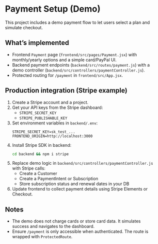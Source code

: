 # Payment Setup (Demo)

This project includes a demo payment flow to let users select a plan and simulate checkout.

## What’s implemented
- Frontend `Payment` page (`frontend/src/pages/Payment.jsx`) with monthly/yearly options and a simple card/PayPal UI.
- Backend payment endpoints (`backend/src/routes/payment.js`) with a demo controller (`backend/src/controllers/paymentController.js`).
- Protected routing for `/payment` in `frontend/src/App.jsx`.

## Production integration (Stripe example)
1. Create a Stripe account and a project.
2. Get your API keys from the Stripe dashboard:
   - `STRIPE_SECRET_KEY`
   - `STRIPE_PUBLISHABLE_KEY`
3. Set environment variables in `backend/.env`:
   ```env
   STRIPE_SECRET_KEY=sk_test_...
   FRONTEND_ORIGIN=http://localhost:3000
   ```
4. Install Stripe SDK in backend:
   ```bash
   cd backend && npm i stripe
   ```
5. Replace demo logic in `backend/src/controllers/paymentController.js` with Stripe calls:
   - Create a Customer
   - Create a PaymentIntent or Subscription
   - Store subscription status and renewal dates in your DB
6. Update frontend to collect payment details using Stripe Elements or Checkout.

## Notes
- The demo does not charge cards or store card data. It simulates success and navigates to the dashboard.
- Ensure `/payment` is only accessible when authenticated. The route is wrapped with `ProtectedRoute`.